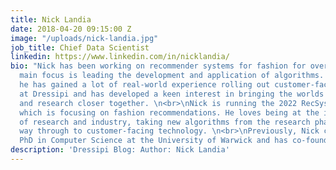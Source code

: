```yaml
---
title: Nick Landia
date: 2018-04-20 09:15:00 Z
image: "/uploads/nick-landia.jpg"
job_title: Chief Data Scientist
linkedin: https://www.linkedin.com/in/nicklandia/
bio: "Nick has been working on recommender systems for fashion for over 8 years. His
  main focus is leading the development and application of algorithms. Over the years
  he has gained a lot of real-world experience rolling out customer-facing ML products
  at Dressipi and has developed a keen interest in bringing the worlds of product
  and research closer together. \n<br>\nNick is running the 2022 RecSys challenge
  which is focusing on fashion recommendations. He loves being at the intersection
  of research and industry, taking new algorithms from the research phase all the
  way through to customer-facing technology. \n<br>\nPreviously, Nick completed a
  PhD in Computer Science at the University of Warwick and has co-founded two startups."
description: 'Dressipi Blog: Author: Nick Landia'
---
```


